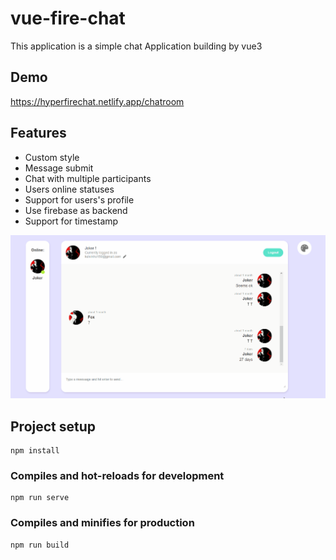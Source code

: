 # vue-fire-chat
This application is a simple chat Application building by vue3

## Demo
https://hyperfirechat.netlify.app/chatroom

## Features
- Custom style
- Message submit 
- Chat with multiple participants
- Users online statuses
- Support for users's profile
- Use firebase as backend
- Support for timestamp

![image](https://github.com/kelvinho1020/fire-chat/blob/master/Animation.gif)

## Project setup
```
npm install
```

### Compiles and hot-reloads for development
```
npm run serve
```

### Compiles and minifies for production
```
npm run build
```
